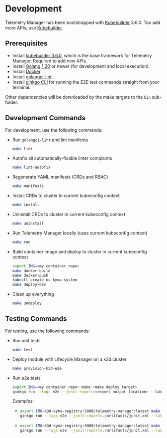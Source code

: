 # Development

Telemetry Manager has been bootstrapped with [Kubebuilder](https://github.com/kubernetes-sigs/kubebuilder) 3.6.0. Too add more APIs, use [Kubebuilder](https://book.kubebuilder.io/cronjob-tutorial/new-api.html).

## Prerequisites

- Install [kubebuilder 3.6.0](https://github.com/kubernetes-sigs/kubebuilder), which is the base framework for Telemetry Manager. Required to add new APIs.
- Install [Golang 1.20](https://golang.org/dl/) or newer (for development and local execution).
- Install [Docker](https://www.docker.com/get-started).
- Install [golangci-lint](https://golangci-lint.run).
- Install [ginkgo CLI](https://pkg.go.dev/github.com/onsi/ginkgo/ginkgo) for running the E2E test commands straight from your terminal.

Other dependencies will be downloaded by the make targets to the `bin` sub-folder.

## Development Commands

For development, use the following commands:

- Run `golangci-lint` and lint manifests

  ```bash
  make lint
  ```

- Autofix all automatically-fixable linter complaints

  ```bash
  make lint-autofix
  ```

- Regenerate YAML manifests (CRDs and RBAC)

  ```bash
  make manifests
  ```

- Install CRDs to cluster in current kubeconfig context

  ```bash
  make install
  ```

- Uninstall CRDs to cluster in current kubeconfig context

  ```bash
  make uninstall
  ```

- Run Telemetry Manager locally (uses current kubeconfig context)

  ```bash
  make run
  ```

- Build container image and deploy to cluster in current kubeconfig context

  ```bash
  export IMG=<my container repo>
  make docker-build
  make docker-push
  kubectl create ns kyma-system
  make deploy-dev
  ```

- Clean up everything

  ```bash
  make undeploy
  ```

## Testing Commands

For testing, use the following commands:

- Run unit tests

  ```bash
  make test
  ```

- Deploy module with Lifecycle Manager on a k3d cluster

  ```bash
  make provision-k3d-e2e
  ```

- Run e2e tests
  ```bash
  export IMG=<my container repo> make <make deploy target>
  ginkgo run --tags e2e --junit-report=<report output location> --label-filter="<e2e filter>" ./test/e2e
  ```
  _Examples:_
  - ```bash
    export IMG=k3d-kyma-registry:5000/telemetry-manager:latest make deploy-dev
    ginkgo run --tags e2e --junit-report=./artifacts/junit.xml --label-filter="logs" ./test/e2e
    ```
  - ```bash
    export IMG=k3d-kyma-registry:5000/telemetry-manager:latest make deploy
    ginkgo run --tags e2e --junit-report=./artifacts/junit.xml --label-filter="traces" ./test/e2e
    ```
